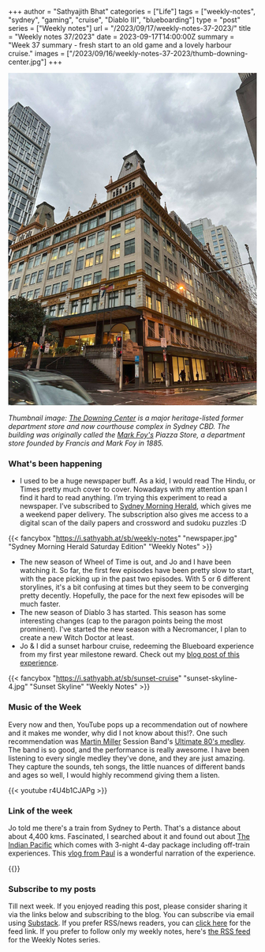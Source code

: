 +++
author = "Sathyajith Bhat"
categories = ["Life"]
tags = ["weekly-notes", "sydney", "gaming", "cruise", "Diablo III", "blueboarding"]
type = "post"
series = ["Weekly notes"]
url = "/2023/09/17/weekly-notes-37-2023/"
title = "Weekly notes 37/2023"
date = 2023-09-17T14:00:00Z
summary = "Week 37 summary - fresh start to an old game and a lovely harbour cruise."
images = ["/2023/09/16/weekly-notes-37-2023/thumb-downing-center.jpg"]
+++

![](thumb-downing-center.jpg)

_Thumbnail image: [The Downing Center](https://en.wikipedia.org/wiki/Downing_Centre) is a major heritage-listed former department store and now courthouse complex in Sydney CBD. The building was originally called the [Mark Foy's](https://en.wikipedia.org/wiki/Mark_Foy%27s) Piazza Store, a department store founded by Francis and Mark Foy in 1885._

### What's been happening

* I used to be a huge newspaper buff. As a kid, I would read The Hindu, or Times pretty much cover to cover. Nowadays with my attention span I find it hard to read anything. I’m trying this experiment to read a newspaper. I’ve subscribed to [Sydney Morning Herald](https://www.smh.com.au/), which gives me a weekend paper delivery. The subscription also gives me access to a digital scan of the daily papers and crossword and sudoku puzzles :D

{{< fancybox "https://i.sathyabh.at/sb/weekly-notes" "newspaper.jpg" "Sydney Morning Herald Saturday Edition" "Weekly Notes" >}}

* The new season of Wheel of Time is out, and Jo and I have been watching it. So far, the first few episodes have been pretty slow to start, with the pace picking up in the past two episodes. With 5 or 6 different storylines, it's a bit confusing at times but they seem to be converging pretty decently. Hopefully, the pace for the next few episodes will be much faster.
* The new season of Diablo 3 has started. This season has some interesting changes (cap to the paragon points being the most prominent). I've started the new season with a Necromancer, I plan to create a new Witch Doctor at least.
* Jo & I did a sunset harbour cruise, redeeming the Blueboard experience from my first year milestone reward. Check out my [blog post of this experience](/2023/09/17/captain-cook-sydney-harbour-sunset-dinner-cruise).

{{< fancybox "https://i.sathyabh.at/sb/sunset-cruise" "sunset-skyline-4.jpg" "Sunset Skyline" "Weekly Notes" >}}


### Music of the Week

Every now and then, YouTube pops up a recommendation out of nowhere and it makes me wonder, why did I not know about this!?. One such recommendation was [Martin Miller](https://www.youtube.com/channel/UCKrWgJg6GU9OwC-5fSqfB1g) Session Band's [Ultimate 80's medley](https://www.youtube.com/watch?v=r4U4b1CJAPg&list=PLHMXDT3DkTcWm1v3YJspMgVnBunpriODg&index=1&pp=iAQB8AUB). The band is so good, and the performance is really awesome. I have been listening to every single medley they've done, and they are just amazing. They capture the sounds, teh songs, the little nuances of different bands and ages so well, I would highly recommend giving them a listen.

{{< youtube r4U4b1CJAPg >}}

### Link of the week

Jo told me there's a train from Sydney to Perth. That's a distance about about 4,400 kms. Fascinated, I searched about it and found out about [The Indian Pacific](https://www.journeybeyondrail.com.au/indian-pacific/) which comes with 3-night 4-day package including off-train experiences. This [vlog from Paul](https://www.youtube.com/watch?v=_r1-M5lnSyo) is a wonderful narration of the experience. 

{{<youtube _r1-M5lnSyo >}}

### Subscribe to my posts

Till next week. If you enjoyed reading this post, please consider sharing it via the links below and subscribing to the blog. You can subscribe via email using [Substack](https://sathyabhat.substack.com/). If you prefer RSS/news readers, you can [click here](https://sathyabh.at/index.xml) for the feed link. If you prefer to follow only my weekly notes, here's [the RSS feed](https://sathyabh.at/series/weekly-notes/index.xml) for the Weekly Notes series. 